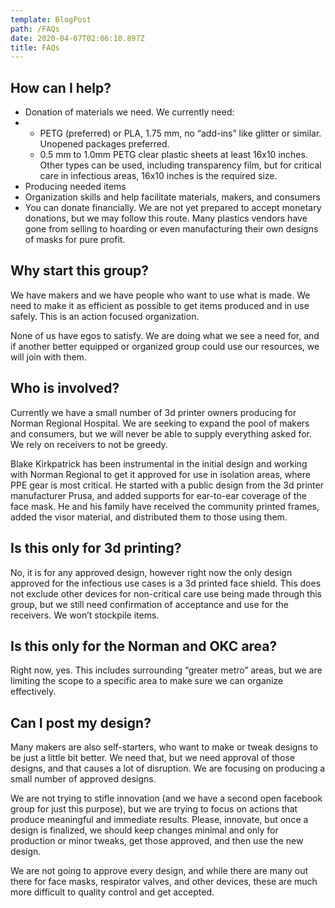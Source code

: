 ```yaml
---
template: BlogPost
path: /FAQs
date: 2020-04-07T02:06:10.897Z
title: FAQs
---
```

## How can I help?

* Donation of materials we need. We currently need:
* * PETG (preferred) or PLA, 1.75 mm, no “add-ins” like glitter or similar. Unopened packages preferred.
  * 0.5 mm to 1.0mm PETG clear plastic sheets at least 16x10 inches. Other types can be used, including transparency film, but for critical care in infectious areas, 16x10 inches is the required size.
* Producing needed items
* Organization skills and help facilitate materials, makers, and consumers
* You can donate financially. We are not yet prepared to accept monetary donations, but we may follow this route. Many plastics vendors have gone from selling to hoarding or even manufacturing their own designs of masks for pure profit.



## Why start this group?

We have makers and we have people who want to use what is made. We need to make it as efficient as possible to get items produced and in use safely. This is an action focused organization.

None of us have egos to satisfy. We are doing what we see a need for, and if another better equipped or organized group could use our resources, we will join with them.



## Who is involved?

Currently we have a small number of 3d printer owners producing for Norman Regional Hospital. We are seeking to expand the pool of makers and consumers, but we will never be able to supply everything asked for. We rely on receivers to not be greedy.

Blake Kirkpatrick has been instrumental in the initial design and working with Norman Regional to get it approved for use in isolation areas, where PPE gear is most critical. He started with a public design from the 3d printer manufacturer Prusa, and added supports for ear-to-ear coverage of the face mask. He and his family have received the community printed frames, added the visor material, and distributed them to those using them.



## Is this only for 3d printing?

No, it is for any approved design, however right now the only design approved for the infectious use cases is a 3d printed face shield. This does not exclude other devices for non-critical care use being made through this group, but we still need confirmation of acceptance and use for the receivers. We won’t stockpile items.



## Is this only for the Norman and OKC area?

Right now, yes. This includes surrounding “greater metro” areas, but we are limiting the scope to a specific area to make sure we can organize effectively.



## Can I post my design?

Many makers are also self-starters, who want to make or tweak designs to be just a little bit better. We need that, but we need approval of those designs, and that causes a lot of disruption. We are focusing on producing a small number of approved designs.

We are not trying to stifle innovation (and we have a second open facebook group for just this purpose), but we are trying to focus on actions that produce meaningful and immediate results. Please, innovate, but once a design is finalized, we should keep changes minimal and only for production or minor tweaks, get those approved, and then use the new design.

We are not going to approve every design, and while there are many out there for face masks, respirator valves, and other devices, these are much more difficult to quality control and get accepted.
